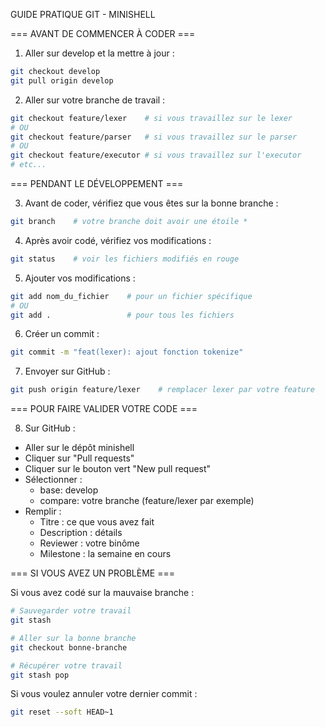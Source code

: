 GUIDE PRATIQUE GIT - MINISHELL

=== AVANT DE COMMENCER À CODER ===

1. Aller sur develop et la mettre à jour :
```bash
git checkout develop
git pull origin develop
```

2. Aller sur votre branche de travail :
```bash
git checkout feature/lexer    # si vous travaillez sur le lexer
# OU
git checkout feature/parser   # si vous travaillez sur le parser
# OU
git checkout feature/executor # si vous travaillez sur l'executor
# etc...
```

=== PENDANT LE DÉVELOPPEMENT ===

3. Avant de coder, vérifiez que vous êtes sur la bonne branche :
```bash
git branch    # votre branche doit avoir une étoile *
```

4. Après avoir codé, vérifiez vos modifications :
```bash
git status    # voir les fichiers modifiés en rouge
```

5. Ajouter vos modifications :
```bash
git add nom_du_fichier    # pour un fichier spécifique
# OU
git add .                 # pour tous les fichiers
```

6. Créer un commit :
```bash
git commit -m "feat(lexer): ajout fonction tokenize"
```

7. Envoyer sur GitHub :
```bash
git push origin feature/lexer    # remplacer lexer par votre feature
```

=== POUR FAIRE VALIDER VOTRE CODE ===

8. Sur GitHub :
- Aller sur le dépôt minishell
- Cliquer sur "Pull requests"
- Cliquer sur le bouton vert "New pull request"
- Sélectionner :
  - base: develop
  - compare: votre branche (feature/lexer par exemple)
- Remplir :
  - Titre : ce que vous avez fait
  - Description : détails
  - Reviewer : votre binôme
  - Milestone : la semaine en cours

=== SI VOUS AVEZ UN PROBLÈME ===

Si vous avez codé sur la mauvaise branche :
```bash
# Sauvegarder votre travail
git stash

# Aller sur la bonne branche
git checkout bonne-branche

# Récupérer votre travail
git stash pop
```

Si vous voulez annuler votre dernier commit :
```bash
git reset --soft HEAD~1
```

